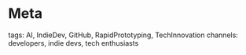 # Meta

tags: AI, IndieDev, GitHub, RapidPrototyping, TechInnovation
channels: developers, indie devs, tech enthusiasts